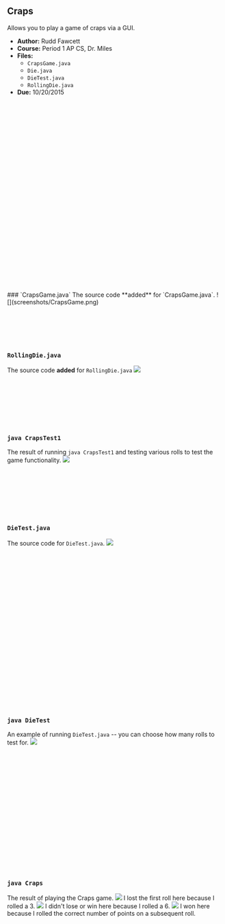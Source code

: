 ## Craps
Allows you to play a game of craps via a GUI.

- **Author:** Rudd Fawcett
- **Course:** Period 1 AP CS, Dr. Miles
- **Files:**
  - `CrapsGame.java`
  - `Die.java`
  - `DieTest.java`
  - `RollingDie.java`
- **Due:** 10/20/2015
<br />
<br />
<br />
<br />
<br />
<br />
<br />
<br />
<br />
<br />
<br />
<br />
<br />
<br />
<br />
<br />
<br />
<br />
<br />
<br />
<br />
<br />
<br />
<br />
<br />
<br />
### `CrapsGame.java`
The source code **added** for `CrapsGame.java`.
![](screenshots/CrapsGame.png)
<br />
<br />
<br />
<br />
<br />
<br />

### `RollingDie.java`
The source code **added** for `RollingDie.java`
![](screenshots/RollingDie.png)
<br />
<br />
<br />
<br />
<br />
<br />
<br />
<br />

### `java CrapsTest1`
The result of running `java CrapsTest1` and testing various rolls to test the game functionality.
![](screenshots/CrapsTest1.png)
<br />
<br />
<br />
<br />
<br />
<br />
<br />
<br />

### `DieTest.java`
The source code for `DieTest.java`.
![](screenshots/DieTestCode.png)
<br />
<br />
<br />
<br />
<br />
<br />
<br />
<br />
<br />
<br />
<br />
<br />
<br />
<br />
<br />
<br />
<br />
<br />
<br />
<br />
<br />
<br />
<br />

### `java DieTest`
An example of running `DieTest.java` -- you can choose how many rolls to test for.
![](screenshots/DieTest.png)
<br />
<br />
<br />
<br />
<br />
<br />
<br />
<br />
<br />
<br />
<br />
<br />
<br />
<br />
<br />
<br />
<br />
<br />

### `java Craps`
The result of playing the Craps game.
![](screenshots/CrapsRoll1.png)
I lost the first roll here because I rolled a 3.
![](screenshots/CrapsRoll2.png)
I didn't lose or win here because I rolled a 6.
![](screenshots/CrapsRoll3.png)
I won here because I rolled the correct number of points on a subsequent roll.
